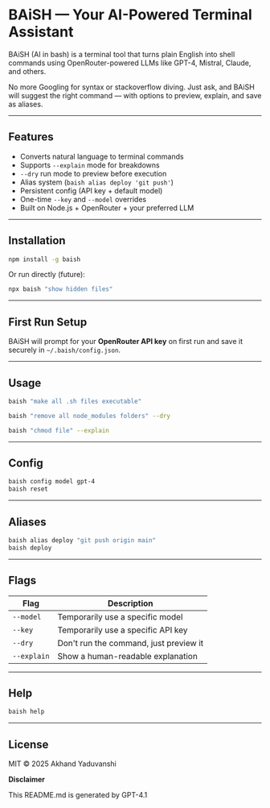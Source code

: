 # BAiSH — Your AI-Powered Terminal Assistant

BAiSH (AI in bash) is a terminal tool that turns plain English into shell commands using OpenRouter-powered LLMs like GPT-4, Mistral, Claude, and others.

No more Googling for syntax or stackoverflow diving. Just ask, and BAiSH will suggest the right command — with options to preview, explain, and save as aliases.

---

## Features

- Converts natural language to terminal commands
- Supports `--explain` mode for breakdowns
- `--dry` run mode to preview before execution
- Alias system (`baish alias deploy 'git push'`)
- Persistent config (API key + default model)
- One-time `--key` and `--model` overrides
- Built on Node.js + OpenRouter + your preferred LLM

---

## Installation

```bash
npm install -g baish
```

Or run directly (future):
```bash
npx baish "show hidden files"
```

---

## First Run Setup

BAiSH will prompt for your **OpenRouter API key** on first run and save it securely in `~/.baish/config.json`.

---

## Usage

```bash
baish "make all .sh files executable"
```

```bash
baish "remove all node_modules folders" --dry
```

```bash
baish "chmod file" --explain
```

---

##  Config

```bash
baish config model gpt-4
baish reset
```

---

##  Aliases

```bash
baish alias deploy "git push origin main"
baish deploy
```

---

##  Flags

| Flag         | Description                              |
|--------------|------------------------------------------|
| `--model`    | Temporarily use a specific model         |
| `--key`      | Temporarily use a specific API key       |
| `--dry`      | Don't run the command, just preview it   |
| `--explain`  | Show a human-readable explanation        |

---

##  Help

```bash
baish help
```

---

##  License

MIT © 2025 Akhand Yaduvanshi



**Disclaimer**

This README.md is generated by GPT-4.1

